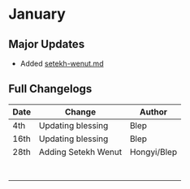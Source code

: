 # January

## Major Updates

* Added [setekh-wenut.md](../../monsters/elites/setekh-wenut.md "mention")

## Full Changelogs

| Date | Change              | Author      |
| ---- | ------------------- | ----------- |
| 4th  | Updating blessing   | Blep        |
| 16th | Updating blessing   | Blep        |
| 28th | Adding Setekh Wenut | Hongyi/Blep |
|      |                     |             |
|      |                     |             |
|      |                     |             |
|      |                     |             |
|      |                     |             |
|      |                     |             |
|      |                     |             |
